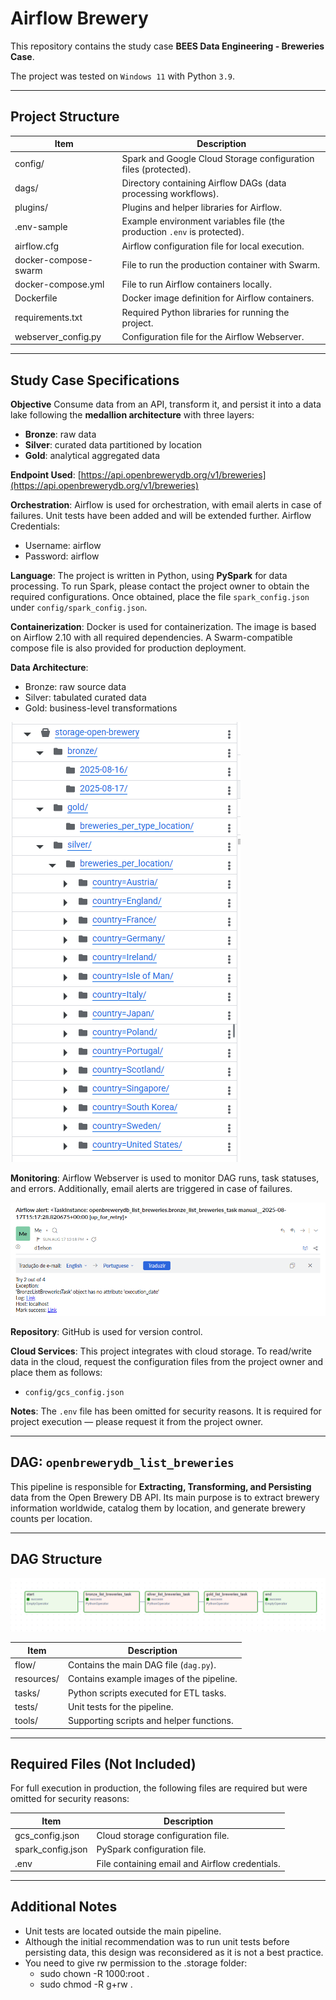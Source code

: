 # Airflow Brewery

This repository contains the study case **BEES Data Engineering - Breweries Case**.

The project was tested on `Windows 11` with Python `3.9`.

---

## Project Structure

**Item**                | **Description**
|------------------------|-----------------------------------------------------------
| config/                | Spark and Google Cloud Storage configuration files (protected).
| dags/                  | Directory containing Airflow DAGs (data processing workflows).
| plugins/               | Plugins and helper libraries for Airflow.
| .env-sample            | Example environment variables file (the production `.env` is protected).
| airflow.cfg            | Airflow configuration file for local execution.
| docker-compose-swarm   | File to run the production container with Swarm.
| docker-compose.yml     | File to run Airflow containers locally.
| Dockerfile             | Docker image definition for Airflow containers.
| requirements.txt       | Required Python libraries for running the project.
| webserver_config.py    | Configuration file for the Airflow Webserver.

---

## Study Case Specifications

**Objective**
Consume data from an API, transform it, and persist it into a data lake following the **medallion architecture** with three layers:

- **Bronze**: raw data
- **Silver**: curated data partitioned by location
- **Gold**: analytical aggregated data

**Endpoint Used**: [https://api.openbrewerydb.org/v1/breweries](https://api.openbrewerydb.org/v1/breweries)

**Orchestration**:
Airflow is used for orchestration, with email alerts in case of failures. Unit tests have been added and will be extended further.
Airflow Credentials:
- Username: airflow
- Password: airflow

**Language**:
The project is written in Python, using **PySpark** for data processing.
To run Spark, please contact the project owner to obtain the required configurations.
Once obtained, place the file `spark_config.json` under `config/spark_config.json`.

**Containerization**:
Docker is used for containerization.
The image is based on Airflow 2.10 with all required dependencies.
A Swarm-compatible compose file is also provided for production deployment.

**Data Architecture**:
- Bronze: raw source data
- Silver: tabulated curated data
- Gold: business-level transformations

![Architecture](dags/openbrewerydb_list_breweries/resources/gcs_architecture.png)

**Monitoring**:
Airflow Webserver is used to monitor DAG runs, task statuses, and errors.
Additionally, email alerts are triggered in case of failures.

![Email Failure](dags/openbrewerydb_list_breweries/resources/email_failure.png)

**Repository**:
GitHub is used for version control.

**Cloud Services**:
This project integrates with cloud storage.
To read/write data in the cloud, request the configuration files from the project owner and place them as follows:
- `config/gcs_config.json`

**Notes**:
The `.env` file has been omitted for security reasons.
It is required for project execution — please request it from the project owner.

---

## DAG: `openbrewerydb_list_breweries`

This pipeline is responsible for **Extracting, Transforming, and Persisting** data from the Open Brewery DB API.
Its main purpose is to extract brewery information worldwide, catalog them by location, and generate brewery counts per location.

---

## DAG Structure

![DAG View](dags/openbrewerydb_list_breweries/resources/dag_view.png)


**Item**       | **Description**
|--------------|----------------------------------------------------------
| flow/        | Contains the main DAG file (`dag.py`).
| resources/   | Contains example images of the pipeline.
| tasks/       | Python scripts executed for ETL tasks.
| tests/       | Unit tests for the pipeline.
| tools/       | Supporting scripts and helper functions.

---

## Required Files (Not Included)

For full execution in production, the following files are required but were omitted for security reasons:

**Item**             | **Description**
|---------------------|------------------------------------------------
| gcs_config.json     | Cloud storage configuration file.
| spark_config.json   | PySpark configuration file.
| .env                | File containing email and Airflow credentials.

---

## Additional Notes

- Unit tests are located outside the main pipeline.
- Although the initial recommendation was to run unit tests before persisting data, this design was reconsidered as it is not a best practice.
- You need to give rw permission to the .storage folder:
    - sudo chown -R 1000:root .
    - sudo chmod -R g+rw .
